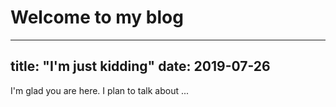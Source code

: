 # Welcome to my blog

---
title: "I'm just kidding"
date: 2019-07-26
---
I'm glad you are here. I plan to talk about ...
